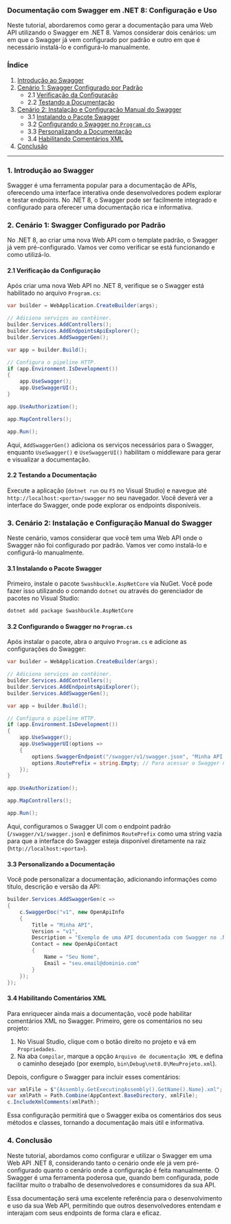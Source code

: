 ### Documentação com Swagger em .NET 8: Configuração e Uso

Neste tutorial, abordaremos como gerar a documentação para uma Web API utilizando o Swagger em .NET 8. Vamos considerar dois cenários: um em que o Swagger já vem configurado por padrão e outro em que é necessário instalá-lo e configurá-lo manualmente.

### Índice
1. [Introdução ao Swagger](#introdução-ao-swagger)
2. [Cenário 1: Swagger Configurado por Padrão](#cenário-1-swagger-configurado-por-padrão)
   - 2.1 [Verificação da Configuração](#verificação-da-configuração)
   - 2.2 [Testando a Documentação](#testando-a-documentação)
3. [Cenário 2: Instalação e Configuração Manual do Swagger](#cenário-2-instalação-e-configuração-manual-do-swagger)
   - 3.1 [Instalando o Pacote Swagger](#instalando-o-pacote-swagger)
   - 3.2 [Configurando o Swagger no `Program.cs`](#configurando-o-swagger-no-programcs)
   - 3.3 [Personalizando a Documentação](#personalizando-a-documentação)
   - 3.4 [Habilitando Comentários XML](#habilitando-comentários-xml)
4. [Conclusão](#conclusão)

---

### 1. Introdução ao Swagger

Swagger é uma ferramenta popular para a documentação de APIs, oferecendo uma interface interativa onde desenvolvedores podem explorar e testar endpoints. No .NET 8, o Swagger pode ser facilmente integrado e configurado para oferecer uma documentação rica e informativa.

### 2. Cenário 1: Swagger Configurado por Padrão

No .NET 8, ao criar uma nova Web API com o template padrão, o Swagger já vem pré-configurado. Vamos ver como verificar se está funcionando e como utilizá-lo.

#### 2.1 Verificação da Configuração

Após criar uma nova Web API no .NET 8, verifique se o Swagger está habilitado no arquivo `Program.cs`:

```csharp
var builder = WebApplication.CreateBuilder(args);

// Adiciona serviços ao contêiner.
builder.Services.AddControllers();
builder.Services.AddEndpointsApiExplorer();
builder.Services.AddSwaggerGen();

var app = builder.Build();

// Configura o pipeline HTTP.
if (app.Environment.IsDevelopment())
{
    app.UseSwagger();
    app.UseSwaggerUI();
}

app.UseAuthorization();

app.MapControllers();

app.Run();
```

Aqui, `AddSwaggerGen()` adiciona os serviços necessários para o Swagger, enquanto `UseSwagger()` e `UseSwaggerUI()` habilitam o middleware para gerar e visualizar a documentação.

#### 2.2 Testando a Documentação

Execute a aplicação (`dotnet run` ou `F5` no Visual Studio) e navegue até `http://localhost:<porta>/swagger` no seu navegador. Você deverá ver a interface do Swagger, onde pode explorar os endpoints disponíveis.

### 3. Cenário 2: Instalação e Configuração Manual do Swagger

Neste cenário, vamos considerar que você tem uma Web API onde o Swagger não foi configurado por padrão. Vamos ver como instalá-lo e configurá-lo manualmente.

#### 3.1 Instalando o Pacote Swagger

Primeiro, instale o pacote `Swashbuckle.AspNetCore` via NuGet. Você pode fazer isso utilizando o comando `dotnet` ou através do gerenciador de pacotes no Visual Studio:

```bash
dotnet add package Swashbuckle.AspNetCore
```

#### 3.2 Configurando o Swagger no `Program.cs`

Após instalar o pacote, abra o arquivo `Program.cs` e adicione as configurações do Swagger:

```csharp
var builder = WebApplication.CreateBuilder(args);

// Adiciona serviços ao contêiner.
builder.Services.AddControllers();
builder.Services.AddEndpointsApiExplorer();
builder.Services.AddSwaggerGen();

var app = builder.Build();

// Configura o pipeline HTTP.
if (app.Environment.IsDevelopment())
{
    app.UseSwagger();
    app.UseSwaggerUI(options =>
    {
        options.SwaggerEndpoint("/swagger/v1/swagger.json", "Minha API v1");
        options.RoutePrefix = string.Empty; // Para acessar o Swagger na raiz
    });
}

app.UseAuthorization();

app.MapControllers();

app.Run();
```

Aqui, configuramos o Swagger UI com o endpoint padrão (`/swagger/v1/swagger.json`) e definimos `RoutePrefix` como uma string vazia para que a interface do Swagger esteja disponível diretamente na raiz (`http://localhost:<porta>`).

#### 3.3 Personalizando a Documentação

Você pode personalizar a documentação, adicionando informações como título, descrição e versão da API:

```csharp
builder.Services.AddSwaggerGen(c =>
{
    c.SwaggerDoc("v1", new OpenApiInfo
    {
        Title = "Minha API",
        Version = "v1",
        Description = "Exemplo de uma API documentada com Swagger no .NET 8",
        Contact = new OpenApiContact
        {
            Name = "Seu Nome",
            Email = "seu.email@dominio.com"
        }
    });
});
```

#### 3.4 Habilitando Comentários XML

Para enriquecer ainda mais a documentação, você pode habilitar comentários XML no Swagger. Primeiro, gere os comentários no seu projeto:

1. No Visual Studio, clique com o botão direito no projeto e vá em `Propriedades`.
2. Na aba `Compilar`, marque a opção `Arquivo de documentação XML` e defina o caminho desejado (por exemplo, `bin\Debug\net8.0\MeuProjeto.xml`).

Depois, configure o Swagger para incluir esses comentários:

```csharp
var xmlFile = $"{Assembly.GetExecutingAssembly().GetName().Name}.xml";
var xmlPath = Path.Combine(AppContext.BaseDirectory, xmlFile);
c.IncludeXmlComments(xmlPath);
```

Essa configuração permitirá que o Swagger exiba os comentários dos seus métodos e classes, tornando a documentação mais útil e informativa.

### 4. Conclusão

Neste tutorial, abordamos como configurar e utilizar o Swagger em uma Web API .NET 8, considerando tanto o cenário onde ele já vem pré-configurado quanto o cenário onde a configuração é feita manualmente. O Swagger é uma ferramenta poderosa que, quando bem configurada, pode facilitar muito o trabalho de desenvolvedores e consumidores da sua API.

Essa documentação será uma excelente referência para o desenvolvimento e uso da sua Web API, permitindo que outros desenvolvedores entendam e interajam com seus endpoints de forma clara e eficaz.